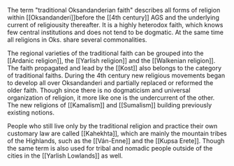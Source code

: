 The term "traditional Oksandanderian faith" describes all forms of religion within [[Oksandanderi]]before the [[4th century]] AGS and the underlying current of religiousity thereafter. It is a highly heterodox faith, which knows few central institutions and does not tend to be dogmatic. At the same time all religions in Oks. share several commonalities. 

The regional varieties of the traditional faith can be grouped into the [[Ardanic religion]], the [[Yarlish religion]] and the [[Walkenian religion]]. The faith propagated and lead by the [[Kost]] also belongs to the category of traditional faiths. During the 4th century new religious movements began to develop all over Oksandanderi and partially replaced or reformed the older faith. Though since there is no dogmaticism and universal organization of religion, it more like one is the undercurrent of the other. The new religions of [[Kamalism]] and [[Sumalism]] building previously existing notions. 

People who still live only by the traditional religion and practice their own customary law are called [[Kahekhta]], which are mainly the mountain tribes of the Highlands, such as the [[Ván-Enne]] and the [[Kupsa Erete]]. Though the same term is also used for tribal and nomadic people outside of the cities in the [[Yarlish Lowlands]] as well. 